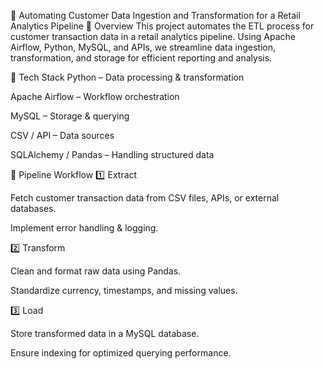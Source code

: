 🚀 Automating Customer Data Ingestion and Transformation for a Retail Analytics Pipeline
📌 Overview
This project automates the ETL process for customer transaction data in a retail analytics pipeline. Using Apache Airflow, Python, MySQL, and APIs, we streamline data ingestion, transformation, and storage for efficient reporting and analysis.

🔧 Tech Stack
Python – Data processing & transformation

Apache Airflow – Workflow orchestration

MySQL – Storage & querying

CSV / API – Data sources

SQLAlchemy / Pandas – Handling structured data

🔄 Pipeline Workflow
1️⃣ Extract

Fetch customer transaction data from CSV files, APIs, or external databases.

Implement error handling & logging.

2️⃣ Transform

Clean and format raw data using Pandas.

Standardize currency, timestamps, and missing values.

3️⃣ Load

Store transformed data in a MySQL database.

Ensure indexing for optimized querying performance.
